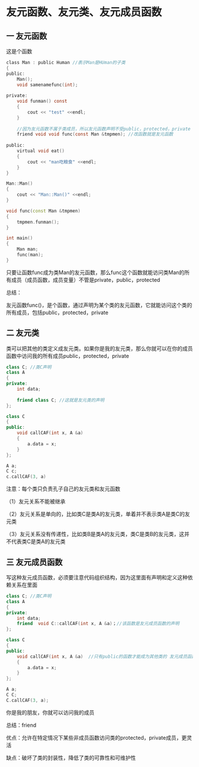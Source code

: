 # 友元函数、友元类、友元成员函数

## 一 友元函数

这是个函数

```c
class Man : public Human //表示Man是HUman的子类
{
public:
    Man();
    void samenamefunc(int);
    
private:
	void funman() const
    {
        cout << "test" <<endl;
    }
    
    //因为友元函数不属于类成员，所以友元函数声明不受public，protected，private
    friend void void func(const Man &tmpmen); //改函数就是友元函数
    
public:
    virtual void eat()
    {
        cout << "man吃粮食" <<endl;
    }
}

Man::Man()
{
    cout << "Man::Man()" <<endl;
}
```

```c++
void func(const Man &tmpmen)
{
    tmpmen.funman();
}

int main()
{
    Man man;
    func(man);
}
```

只要让函数func成为类Man的友元函数，那么func这个函数就能访问类Man的所有成员（成员函数，成员变量）不管是private，public，protected

总结：

友元函数func()，是个函数，通过声明为某个类的友元函数，它就能访问这个类的所有成员，包括public，protected，private

## 二 友元类

类可以把其他的类定义成友元类。如果你是我的友元类，那么你就可以在你的成员函数中访问我的所有成员public，protected，private

```c++
class C; //类C声明
class A
{
private:
	int data;
	
    friend class C; //这就是友元类的声明
};

class C
{
public:
    void callCAF(int x, A &a)
    {
        a.data = x;
    }
};
```

```c++
A a;
C c;
c.callCAF(3, a)
```

注意：每个类只负责孔子自己的友元类和友元函数

（1）友元关系不能被继承

（2）友元关系是单向的，比如类C是类A的友元类，单着并不表示类A是类C的友元类

（3）友元关系没有传递性，比如类B是类A的友元类，类C是类B的友元类，这并不代表类C是类A的友元类

## 三 友元成员函数

写这种友元成员函数，必须要注意代码组织结构，因为这里面有声明和定义这种依赖关系在里面

```c++
class C; //类C声明
class A
{
private:
	int data;
    friend  void C::callCAF(int x, A &a)；//该函数是友元成员函数的声明
};

class C
{
public:
    void callCAF(int x, A &a)  //只有public的函数才能成为其他类的 友元成员函数
    {
        a.data = x;
    }
};
```

```C++
A a;
C C;
C.callCAF(3, a);
```

你是我的朋友，你就可以访问我的成员

总结：friend

优点：允许在特定情况下某些非成员函数访问类的protected，private成员，更灵活

缺点：破坏了类的封装性，降低了类的可靠性和可维护性